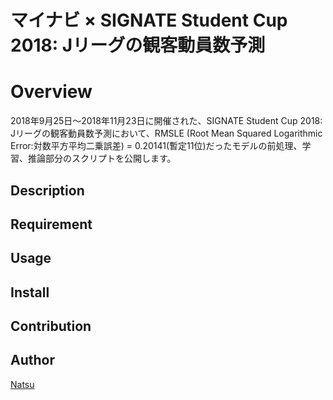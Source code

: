 # マイナビ × SIGNATE Student Cup 2018: Jリーグの観客動員数予測

# Overview
2018年9月25日〜2018年11月23日に開催された、SIGNATE Student Cup 2018: Jリーグの観客動員数予測において、RMSLE (Root Mean Squared Logarithmic Error:対数平方平均二乗誤差) = 0.20141(暫定11位)だったモデルの前処理、学習、推論部分のスクリプトを公開します。

## Description



## Requirement

## Usage

## Install

## Contribution

## Author
[Natsu](https://github.com/tuna0808)






